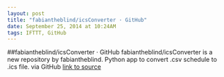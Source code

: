 ```yaml
---
layout: post
title: "fabiantheblind/icsConverter · GitHub"
date: September 25, 2014 at 10:24AM
tags: IFTTT, GitHub
---
```

##fabiantheblind/icsConverter · GitHub
fabiantheblind/icsConverter is a new repository by fabiantheblind. Python app to convert .csv schedule to .ics file. via GitHub
[link to source](http://ift.tt/1xmccxp) 
